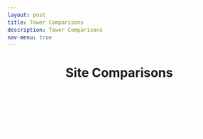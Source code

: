 ```yaml
---
layout: post
title: Tower Comparisons
description: Tower Comparisons
nav-menu: true
---
```


<script>
window.onload = function() {
  var coll = document.getElementsByClassName("collapsible");
  var i;

  for (i = 0; i < coll.length; i++) {
    coll[i].addEventListener("click", function() {
      this.classList.toggle("active");
      var content = this.nextElementSibling;
      if (content.style.display === "block") {
        content.style.display = "none";
      } else {
        content.style.display = "block";
      }
    });
  }
}
</script>

<style>
.collapsible {
    background-color: transparent;
    color: white;
    text-align: center;
    padding: 15px;
    border: 2px solid white;
    font-size: 20px;
    display: inline-block;
    justify-content: center;
    align-items: center;
    margin: 20px auto;
    cursor: pointer;
    transition: background-color 0.5s, color 0.5s, border-color 0.5s;
    width: 70%;
    line-height: 1.5; /* Adjust this value to center text vertically */
    margin-left: auto;
    margin-right: auto;
    display: block;
}
.content {
    display: none;
    margin: auto;
    width: 70%;
}
</style>

<header>
    <h1 style="text-align:center;">Site Comparisons</h1>
</header>

<button class="collapsible">Temperature</button>
<div class="content">
<h1>Daily Plots</h1>

<h2>Today Plots</h2>
<div class="grid-container">

<div style='text-align:center; max-width:500px; margin:auto;'><h3>Total Precip</h3>
<a href="Fluxtower1/daily_plots/fluxtower1_precip_Tot_today.png" target="_blank">
  <img src="fluxtower1/daily_plots/fluxtower1_precip_Tot_today.png" alt="fluxtower1 - Total Precip" width="500" onerror="imgError(this);">
</a>

<!-- Your grid items here for Today Plots -->
</div>

<h2>Yesterday Plots</h2>
<div class="grid-container">
<!-- Your grid items here for Yesterday Plots -->
</div>
</div>

<button class="collapsible">Other</button>
<div class="content">
<h2>Today Plots</h2>
<div class="grid-container">
<!-- Replace with your specific image paths -->
<!-- TODO: Insert image paths -->
</div>

<h2>Yesterday Plots</h2>
<div class="grid-container">
<!-- Replace with your specific image paths -->
<!-- TODO: Insert image paths -->
</div>
</div>

<script>
function imgError(image) {
    image.onerror = "";
    image.outerHTML = '<img src="../../images/cat_attempt.png" alt="Cat 404" style="width: 200px; display: block; margin: auto;"><div>Sorry, not available! This means we don\'t have data for today yet, or the values are all NA!</div>';
    return true;
}
</script>
